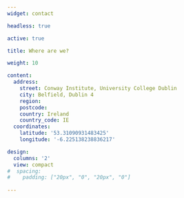 ```yaml
---
widget: contact

headless: true

active: true

title: Where are we?

weight: 10

content:
  address:
    street: Conway Institute, University College Dublin
    city: Belfield, Dublin 4
    region: 
    postcode:
    country: Ireland
    country_code: IE
  coordinates:
    latitude: '53.31090931483425'
    longitude: '-6.225138238836217'

design:
  columns: '2'
  view: compact
#  spacing:
#    padding: ["20px", "0", "20px", "0"]
 
---
```

